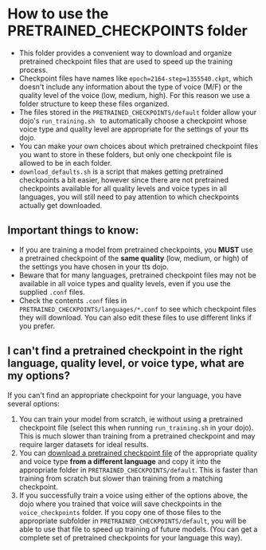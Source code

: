 # How to use the PRETRAINED_CHECKPOINTS folder

- This folder provides a convenient way to download and organize pretrained checkpoint files that are used to speed up the training process.
- Checkpoint files have names like `epoch=2164-step=1355540.ckpt`, which doesn't include any information about the type of voice (M/F) or the quality level of the voice (low, medium, high).  For this reason we use a folder structure to keep these files organized.
- The files stored in the `PRETRAINED_CHECKPOINTS/default` folder allow your dojo's `run_training.sh ` to automatically choose a checkpoint whose voice type and quality level are appropriate for the settings of your tts dojo.
- You can make your own choices about which pretrained checkpoint files you want to store in these folders, but only one checkpoint file is allowed to be in each folder.
- `download_defaults.sh` is a script that makes getting pretrained checkpoints a bit easier, however since there are not pretrained checkpoints available for all quality levels and voice types in all languages, you will still need to pay attention to which checkpoints actually get downloaded.

## Important things to know: 
- If you are training a model from pretrained checkpoints, you **MUST** use a pretrained checkpoint of the **same quality** (low, medium, or high) of the settings you have chosen in your tts dojo.
- Beware that for many languages, pretrained checkpoint files may not be available in all voice types and quality levels, even if you use the supplied `.conf` files.
- Check the contents `.conf` files in `PRETRAINED_CHECKPOINTS/languages/*.conf` to see which checkpoint files they will download.  You can also edit these files to use different links if you prefer.

## I can't find a pretrained checkpoint in the right language, quality level, or voice type, what are my options?
If you can't find an appropriate checkpoint for your language, you have several options:
1.  You can train your model from scratch, ie without using a pretrained checkpoint file (select this when running `run_training.sh` in your dojo).  This is much slower than training from a pretrained checkpoint and may require larger datasets for ideal results.
2.  You can [download a pretrained checkpoint file](https://huggingface.co/datasets/rhasspy/piper-checkpoints/tree/main) of the appropriate quality and voice type **from a different language** and copy it into the appropriate folder in `PRETRAINED_CHECKPOINTS/default`.  This is faster than training from scratch but slower than training from a matching checkpoint.
3.  If you successfully train a voice using either of the options above, the dojo where you trained that voice will save checkpoints in the `voice_checkpoints` folder.   If you copy one of those files to the appropriate subfolder in  `PRETRAINED_CHECKPOINTS/default`, you will be able to use that file to speed up training of future models.  (You can get a complete set of pretrained checkpoints for your language this way).
